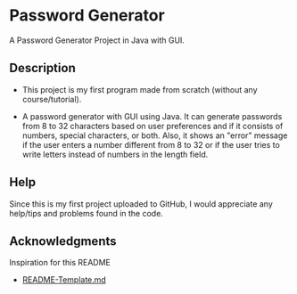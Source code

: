# Password Generator

A Password Generator Project in Java with GUI.

## Description

* This project is my first program made from scratch (without any course/tutorial).

* A password generator with GUI using Java. It can generate passwords from 8 to 32 characters based on user preferences and if it consists of numbers, special characters, or both. Also, it shows an "error" message if the user enters a number different from 8 to 32 or if the user tries to write letters instead of numbers in the length field.

## Help

Since this is my first project uploaded to GitHub, I would appreciate any help/tips and problems found in the code.

## Acknowledgments

Inspiration for this README
* [README-Template.md](https://gist.github.com/DomPizzie/7a5ff55ffa9081f2de27c315f5018afc)
